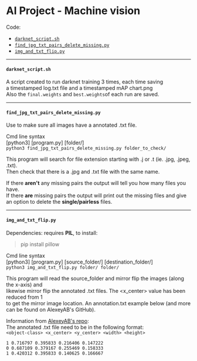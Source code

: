 # AI Project - Machine vision

Code:  
- [`darknet_script.sh`](https://github.com/oskarforssell/ai_project/new/master?readme=1#darknet_scriptsh)
- [`find_jpg_txt_pairs_delete_missing.py`](https://github.com/oskarforssell/ai_project/new/master?readme=1#find_jpg_txt_pairs_delete_missingpy)  
- [`img_and_txt_flip.py`](https://github.com/oskarforssell/ai_project/new/master?readme=1#img_and_txt_flippy)

--- 
#### `darknet_script.sh`
A script created to run darknet training 3 times, each time saving  
a timestamped log.txt file and a timestamped mAP chart.png  
Also the `final.weights` and `best.weights`of each run are saved.

---

#### `find_jpg_txt_pairs_delete_missing.py` 
Use to make sure all images have a annotated .txt file.

Cmd line syntax  
[python3] [program.py] [folder/]  
`python3 find_jpg_txt_pairs_delete_missing.py folder_to_check/` 

This program will search for file extension starting with .j or .t (ie. .jpg, .jpeg, .txt).  
Then check that there is a .jpg and .txt file with the same name.  
   
If there **aren't** any missing pairs the output will tell you how many files you have.  
If there **are** missing pairs the output will print out the missing files and give  
an option to delete the **single/pairless** files.

---

#### `img_and_txt_flip.py`
Dependencies: requires **PIL**, to install: 
> pip install pillow  

Cmd line syntax  
[python3] [program.py] [source_folder/] [destination_folder/]     
`python3 img_and_txt_flip.py folder/ folder/` 

This program will read the source_folder and mirror flip the images (along the x-axis) and  
likewise mirror flip the annotated .txt files. The <x_center> value has been reduced from 1  
to get the mirror image location. An annotation.txt example below (and more can be found on AlexeyAB's GitHub).

Information from [AlexeyAB's repo](https://github.com/AlexeyAB/darknet#how-to-train-to-detect-your-custom-objects):   
The annotated .txt file need to be in the following format:   
`<object-class> <x_center> <y_center> <width> <height>`

    1 0.716797 0.395833 0.216406 0.147222
    0 0.687109 0.379167 0.255469 0.158333
    1 0.420312 0.395833 0.140625 0.166667
